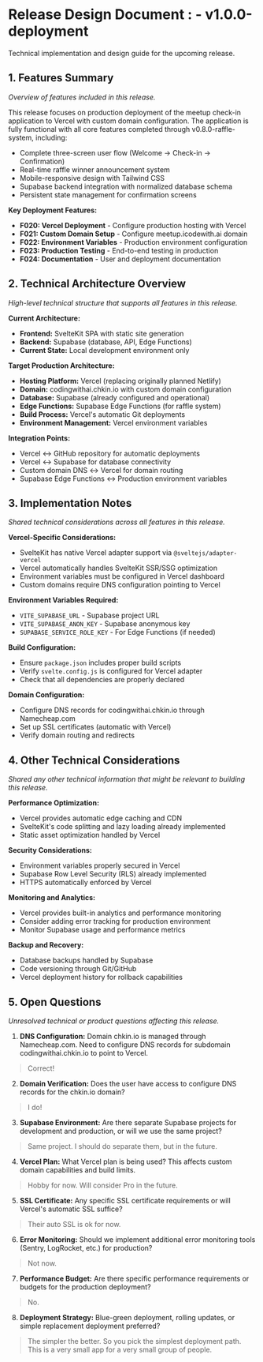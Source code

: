 # Release Design Document : - **v1.0.0-deployment**
Technical implementation and design guide for the upcoming release.

## 1. Features Summary
_Overview of features included in this release._

This release focuses on production deployment of the meetup check-in application to Vercel with custom domain configuration. The application is fully functional with all core features completed through v0.8.0-raffle-system, including:

- Complete three-screen user flow (Welcome → Check-in → Confirmation)
- Real-time raffle winner announcement system
- Mobile-responsive design with Tailwind CSS
- Supabase backend integration with normalized database schema
- Persistent state management for confirmation screens

**Key Deployment Features:**
- **F020: Vercel Deployment** - Configure production hosting with Vercel
- **F021: Custom Domain Setup** - Configure meetup.icodewith.ai domain
- **F022: Environment Variables** - Production environment configuration
- **F023: Production Testing** - End-to-end testing in production
- **F024: Documentation** - User and deployment documentation

## 2. Technical Architecture Overview
_High-level technical structure that supports all features in this release._

**Current Architecture:**
- **Frontend:** SvelteKit SPA with static site generation
- **Backend:** Supabase (database, API, Edge Functions)
- **Current State:** Local development environment only

**Target Production Architecture:**
- **Hosting Platform:** Vercel (replacing originally planned Netlify)
- **Domain:** codingwithai.chkin.io with custom domain configuration
- **Database:** Supabase (already configured and operational)
- **Edge Functions:** Supabase Edge Functions (for raffle system)
- **Build Process:** Vercel's automatic Git deployments
- **Environment Management:** Vercel environment variables

**Integration Points:**
- Vercel ↔ GitHub repository for automatic deployments
- Vercel ↔ Supabase for database connectivity
- Custom domain DNS ↔ Vercel for domain routing
- Supabase Edge Functions ↔ Production environment variables

## 3. Implementation Notes
_Shared technical considerations across all features in this release._

**Vercel-Specific Considerations:**
- SvelteKit has native Vercel adapter support via `@sveltejs/adapter-vercel`
- Vercel automatically handles SvelteKit SSR/SSG optimization
- Environment variables must be configured in Vercel dashboard
- Custom domains require DNS configuration pointing to Vercel

**Environment Variables Required:**
- `VITE_SUPABASE_URL` - Supabase project URL
- `VITE_SUPABASE_ANON_KEY` - Supabase anonymous key
- `SUPABASE_SERVICE_ROLE_KEY` - For Edge Functions (if needed)

**Build Configuration:**
- Ensure `package.json` includes proper build scripts
- Verify `svelte.config.js` is configured for Vercel adapter
- Check that all dependencies are properly declared

**Domain Configuration:**
- Configure DNS records for codingwithai.chkin.io through Namecheap.com
- Set up SSL certificates (automatic with Vercel)
- Verify domain routing and redirects

## 4. Other Technical Considerations
_Shared any other technical information that might be relevant to building this release._

**Performance Optimization:**
- Vercel provides automatic edge caching and CDN
- SvelteKit's code splitting and lazy loading already implemented
- Static asset optimization handled by Vercel

**Security Considerations:**
- Environment variables properly secured in Vercel
- Supabase Row Level Security (RLS) already implemented
- HTTPS automatically enforced by Vercel

**Monitoring and Analytics:**
- Vercel provides built-in analytics and performance monitoring
- Consider adding error tracking for production environment
- Monitor Supabase usage and performance metrics

**Backup and Recovery:**
- Database backups handled by Supabase
- Code versioning through Git/GitHub
- Vercel deployment history for rollback capabilities

## 5. Open Questions
_Unresolved technical or product questions affecting this release._

1. **DNS Configuration:** Domain chkin.io is managed through Namecheap.com. Need to configure DNS records for subdomain codingwithai.chkin.io to point to Vercel.

> Correct!

2. **Domain Verification:** Does the user have access to configure DNS records for the chkin.io domain?

> I do!

3. **Supabase Environment:** Are there separate Supabase projects for development and production, or will we use the same project?

> Same project. I should do separate them, but in the future.

4. **Vercel Plan:** What Vercel plan is being used? This affects custom domain capabilities and build limits.

> Hobby for now.  Will consider Pro in the future.

5. **SSL Certificate:** Any specific SSL certificate requirements or will Vercel's automatic SSL suffice?

> Their auto SSL is ok for now.

6. **Error Monitoring:** Should we implement additional error monitoring tools (Sentry, LogRocket, etc.) for production?

> Not now.

7. **Performance Budget:** Are there specific performance requirements or budgets for the production deployment?

> No.

8. **Deployment Strategy:** Blue-green deployment, rolling updates, or simple replacement deployment preferred?

> The simpler the better.  So you pick the simplest deployment path.  This is a very small app for a very small group of people.